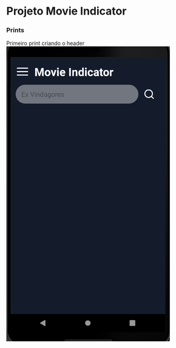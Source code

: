 # Projeto Movie Indicator

### Prints

Primeiro print criando o header
![image](src/assets/print1.png)